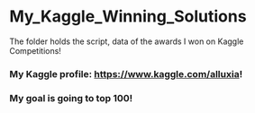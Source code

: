 # My_Kaggle_Winning_Solutions
The folder holds the script, data of the awards I won on Kaggle Competitions!

### My Kaggle profile: https://www.kaggle.com/alluxia!
### My goal is going to top 100!
